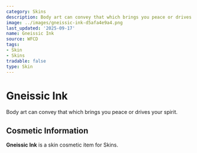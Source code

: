 ```yaml
---
category: Skins
description: Body art can convey that which brings you peace or drives your spirit.
image: ../images/gneissic-ink-d5afa4e9a4.png
last_updated: '2025-09-17'
name: Gneissic Ink
source: WFCD
tags:
- Skin
- Skins
tradable: false
type: Skin
---
```


# Gneissic Ink

Body art can convey that which brings you peace or drives your spirit.

## Cosmetic Information

**Gneissic Ink** is a skin cosmetic item for Skins.

